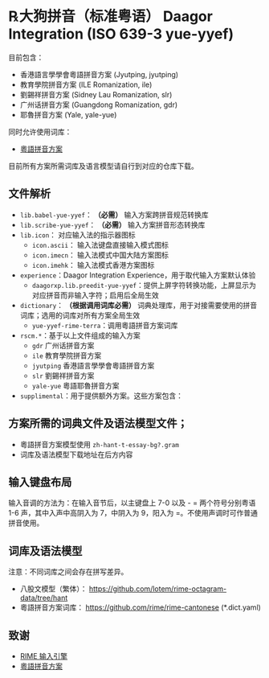# ℞大狗拼音（标准粤语） Daagor Integration (ISO 639-3 yue-yyef)

目前包含：
- 香港語言學學會粵語拼音方案 (Jyutping, jyutping)
- 教育學院拼音方案 (ILE Romanization, ile)
- 劉錫祥拼音方案 (Sidney Lau Romanization, slr)
- 广州话拼音方案 (Guangdong Romanization, gdr)
- 耶魯拼音方案 (Yale, yale-yue)

同时允许使用词库：
- [粵語拼音方案](https://github.com/rime/rime-cantonese)

目前所有方案所需词库及语言模型请自行到对应的仓库下载。

## 文件解析

- `lib.babel-yue-yyef`： **（必需）** 输入方案跨拼音规范转换库
- `lib.scribe-yue-yyef`： **（必需）** 输入方案拼音形态转换库
- `lib.icon`： 对应输入法的指示器图标
  - `icon.ascii`： 输入法键盘直接输入模式图标
  - `icon.imecn`： 输入法模式中国大陆方案图标
  - `icon.imehk`： 输入法模式香港方案图标
- `experience`：Daagor Integration Experience，用于取代输入方案默认体验
  - `daagorxp.lib.preedit-yue-yyef`：提供上屏字符转换功能，上屏显示为对应拼音而非输入字符；启用后全局生效
- `dictionary`： **（根据调用词库必需）** 词典处理库，用于对接需要使用的拼音词库；选用的词库对所有方案全局生效
  - `yue-yyef-rime-terra`：调用粵語拼音方案词库
- `rscm.*`：基于以上文件组成的输入方案
  - `gdr` 广州话拼音方案
  - `ile` 教育學院拼音方案
  - `jyutping` 香港語言學學會粵語拼音方案
  - `slr` 劉錫祥拼音方案
  - `yale-yue` 粵語耶魯拼音方案
- `supplimental`：用于提供额外方案。这些方案包含：

## 方案所需的词典文件及语法模型文件；

  * 粵語拼音方案模型使用 `zh-hant-t-essay-bg?.gram`
  * 词库及语法模型下载地址在后方内容

## 输入键盘布局

输入音调的方法为：在输入音节后，以主键盘上 7-0 以及 - = 两个符号分别粤语 1-6 声，其中入声中高阴入为 7，中阴入为 9，阳入为 =。不使用声调时可作普通拼音使用。

## 词库及语法模型

注意：不同词库之间会存在拼写差异。

- 八股文模型（繁体）： https://github.com/lotem/rime-octagram-data/tree/hant
- 粵語拼音方案词库： https://github.com/rime/rime-cantonese (*.dict.yaml)

## 致谢

- [RIME 输入引擎](https://github.com/rime)
- [粵語拼音方案](https://github.com/rime/rime-cantonese)
